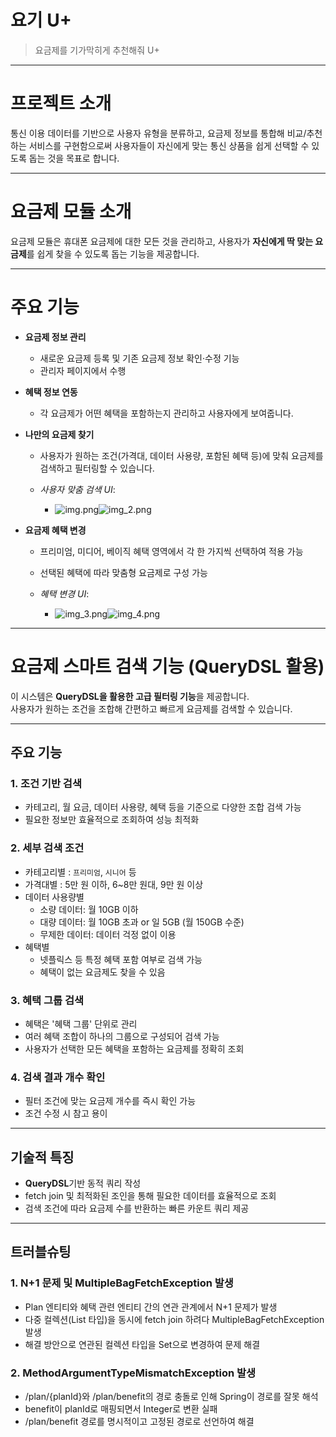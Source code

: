 # 요기 U+
> 요금제를 기가막히게 추천해줘 U+



---



# 프로젝트 소개
통신 이용 데이터를 기반으로 사용자 유형을 분류하고, 요금제 정보를 통합해 비교/추천하는 서비스를 구현함으로써 사용자들이 자신에게 맞는 통신 상품을 쉽게 선택할 수 있도록 돕는 것을 목표로 합니다.



---



# 요금제 모듈 소개
요금제 모듈은 휴대폰 요금제에 대한 모든 것을 관리하고, 사용자가 **자신에게 딱 맞는 요금제**를 쉽게 찾을 수 있도록 돕는 기능을 제공합니다.



---



# 주요 기능

- **요금제 정보 관리**
    - 새로운 요금제 등록 및 기존 요금제 정보 확인·수정 기능
    - 관리자 페이지에서 수행

- **혜택 정보 연동**
    - 각 요금제가 어떤 혜택을 포함하는지 관리하고 사용자에게 보여줍니다.

- **나만의 요금제 찾기**
    - 사용자가 원하는 조건(가격대, 데이터 사용량, 포함된 혜택 등)에 맞춰 요금제를 검색하고 필터링할 수 있습니다.

    - *사용자 맞춤 검색 UI*:
        - ![img.png](img/img.png)![img_2.png](img/img_2.png)

- **요금제 혜택 변경**
    - 프리미엄, 미디어, 베이직 혜택 영역에서 각 한 가지씩 선택하여 적용 가능
    - 선택된 혜택에 따라 맞춤형 요금제로 구성 가능

    - *혜택 변경 UI*:
        - ![img_3.png](img/img_3.png)![img_4.png](img/img_4.png)



---



# 요금제 스마트 검색 기능 (QueryDSL 활용)

이 시스템은 **QueryDSL을 활용한 고급 필터링 기능**을 제공합니다.  
사용자가 원하는 조건을 조합해 간편하고 빠르게 요금제를 검색할 수 있습니다.



---



## 주요 기능

### 1. 조건 기반 검색

- 카테고리, 월 요금, 데이터 사용량, 혜택 등을 기준으로 다양한 조합 검색 가능
- 필요한 정보만 효율적으로 조회하여 성능 최적화


### 2. 세부 검색 조건

- 카테고리별 : `프리미엄`, `시니어` 등
- 가격대별 : 5만 원 이하, 6~8만 원대, 9만 원 이상
- 데이터 사용량별
  - 소량 데이터: 월 10GB 이하
  - 대량 데이터: 월 10GB 초과 or 일 5GB (월 150GB 수준)
  - 무제한 데이터: 데이터 걱정 없이 이용
- 혜택별
  - 넷플릭스 등 특정 혜택 포함 여부로 검색 가능
  - 혜택이 없는 요금제도 찾을 수 있음


### 3. 혜택 그룹 검색

- 혜택은 '혜택 그룹' 단위로 관리
- 여러 혜택 조합이 하나의 그룹으로 구성되어 검색 가능
- 사용자가 선택한 모든 혜택을 포함하는 요금제를 정확히 조회


### 4. 검색 결과 개수 확인

- 필터 조건에 맞는 요금제 개수를 즉시 확인 가능
- 조건 수정 시 참고 용이



---



## 기술적 특징

- **QueryDSL**기반 동적 쿼리 작성
- fetch join 및 최적화된 조인을 통해 필요한 데이터를 효율적으로 조회
- 검색 조건에 따라 요금제 수를 반환하는 빠른 카운트 쿼리 제공



---



## 트러블슈팅


### 1. N+1 문제 및 MultipleBagFetchException 발생
- Plan 엔티티와 혜택 관련 엔티티 간의 연관 관계에서 N+1 문제가 발생
- 다중 컬렉션(List 타입)을 동시에 fetch join 하려다 MultipleBagFetchException 발생
- 해결 방안으로 연관된 컬렉션 타입을 Set으로 변경하여 문제 해결


### 2. MethodArgumentTypeMismatchException 발생
- /plan/{planId}와 /plan/benefit의 경로 충돌로 인해 Spring이 경로를 잘못 해석
- benefit이 planId로 매핑되면서 Integer로 변환 실패
- /plan/benefit 경로를 명시적이고 고정된 경로로 선언하여 해결
